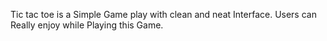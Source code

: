 Tic tac toe is a Simple Game play with clean and neat Interface. Users can Really enjoy while Playing this Game.
